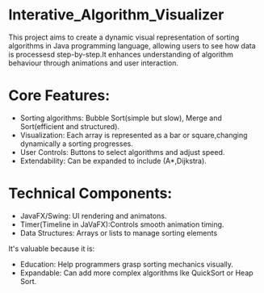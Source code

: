 # Interative_Algorithm_Visualizer

This project aims to create a dynamic visual representation of sorting algorithms in Java programming language, allowing users to see how data is processesd step-by-step.It enhances understanding of algorithm behaviour through animations and user interaction.

# Core Features:
- Sorting algorithms: Bubble Sort(simple but slow), Merge and Sort(efficient and structured).
- Visualization: Each array is represented as a bar or square,changing dynamically a sorting progresses.
- User Controls: Buttons to select algorithms and adjust speed.
- Extendability: Can be expanded to include (A*,Dijkstra).

#  Technical Components:
- JavaFX/Swing: UI rendering and animatons.
- Timer(Timeline in JaVaFX):Controls smooth animation timing.
- Data Structures: Arrays or lists to manage sorting elements

It's valuable because it is:
- Education: Help programmers grasp sorting mechanics visually.
- Expandable: Can add more complex algorithms lke QuickSort or Heap Sort.
